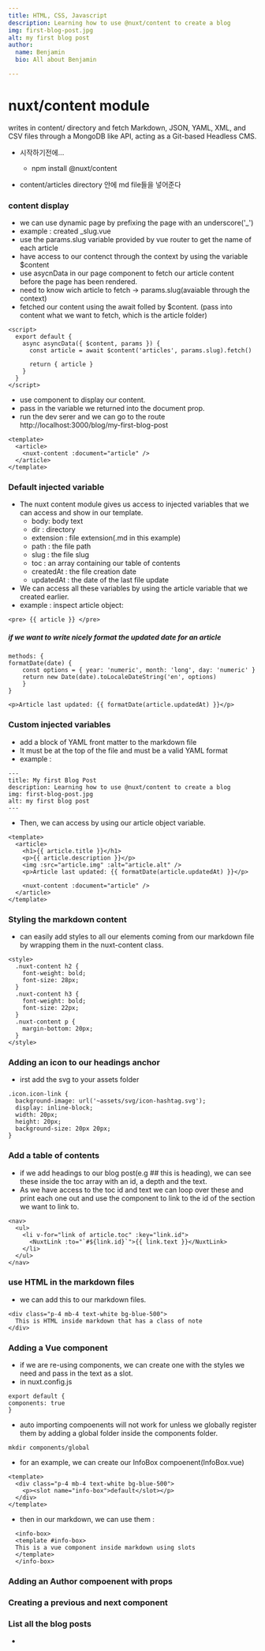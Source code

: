 ```yaml
---
title: HTML, CSS, Javascript
description: Learning how to use @nuxt/content to create a blog
img: first-blog-post.jpg
alt: my first blog post
author:
  name: Benjamin
  bio: All about Benjamin

---
```


# nuxt/content module
writes in content/ directory and fetch Markdown, JSON, YAML, XML,
and CSV files through a MongoDB like API, acting as a Git-based Headless CMS.

- 시작하기전에...
  - npm install @nuxt/content
  
- content/articles directory 안에 md file들을 넣어준다

### content display
- we can use dynamic page by prefixing the page with an underscore('_')
- example : created _slug.vue
- use the params.slug variable provided by vue router to get the name of each article
- have access to our contenct through the context by using the variable $content  
- use asycnData in our page component to fetch our article content before the page has been rendered.
- need to know wich article to fetch -> params.slug(avaiable through the context)
- fetched our content using the await folled by $content. (pass into content what we want to fetch, which is the article folder)

```
<script>
  export default {
    async asyncData({ $content, params }) {
      const article = await $content('articles', params.slug).fetch()

      return { article }
    }
  }
</script>
```

- use <nuxt-content /> component to display our content. 
- pass in the variable we returned into the document prop.
- run the dev serer and we can go to the route  http://localhost:3000/blog/my-first-blog-post
```
<template>
  <article>
    <nuxt-content :document="article" />
  </article>
</template>
```
### Default injected variable 
- The nuxt content module gives us access to injected variables that we can access and show in our template.
  - body: body text
  - dir : directory
  - extension : file extension(.md in this example)
  - path : the file path
  - slug : the file slug
  - toc : an array containing our table of contents
  - createdAt : the file creation date
  - updatedAt : the date of the last file update
- We can access all these variables by using the article variable that we created earlier.
- example : inspect article object:
```
<pre> {{ article }} </pre>
```
##### if we want to write nicely format the updated date for an article
```
methods: {
formatDate(date) {
    const options = { year: 'numeric', month: 'long', day: 'numeric' }
    return new Date(date).toLocaleDateString('en', options)
    }
}
```

```
<p>Article last updated: {{ formatDate(article.updatedAt) }}</p>
```
### Custom injected variables
- add a block of YAML front matter to the markdown file
- It must be at the top of the file and must be a valid YAML format
- example : 

```
---
title: My first Blog Post
description: Learning how to use @nuxt/content to create a blog
img: first-blog-post.jpg
alt: my first blog post
---
```
- Then, we can access by using our article object variable.

```
<template>
  <article>
    <h1>{{ article.title }}</h1>
    <p>{{ article.description }}</p>
    <img :src="article.img" :alt="article.alt" />
    <p>Article last updated: {{ formatDate(article.updatedAt) }}</p>

    <nuxt-content :document="article" />
  </article>
</template>
```

### Styling the markdown content
- can easily add styles to all our elements coming from our markdown file by wrapping them in the nuxt-content class.
```
<style>
  .nuxt-content h2 {
    font-weight: bold;
    font-size: 28px;
  }
  .nuxt-content h3 {
    font-weight: bold;
    font-size: 22px;
  }
  .nuxt-content p {
    margin-bottom: 20px;
  }
</style>
```
### Adding an icon to our headings anchor
- irst add the svg to your assets folder
```
.icon.icon-link {
  background-image: url('~assets/svg/icon-hashtag.svg');
  display: inline-block;
  width: 20px;
  height: 20px;
  background-size: 20px 20px;
}
```
### Add a table of contents
- if we add headings to our blog post(e.g ## this is heading), we can see these inside the toc array with an id, a depth and the text.
- As we have access to the toc id and text we can loop over these and print each one out and use the <NuxtLink> component to link to the id of the section we want to link to.
```
<nav>
  <ul>
    <li v-for="link of article.toc" :key="link.id">
      <NuxtLink :to="`#${link.id}`">{{ link.text }}</NuxtLink>
    </li>
  </ul>
</nav>
```

### use HTML in the markdown files
 - we can add this to our markdown files. 
```
<div class="p-4 mb-4 text-white bg-blue-500">
  This is HTML inside markdown that has a class of note
</div>
```
### Adding a Vue component
- if we are re-using components, we can create one with the styles we need and pass in the text as a slot.
- in nuxt.config.js
```
export default {
components: true
}
```
- auto importing compoenents will not work for <nuxt-content> unless we globally register them by adding a global folder inside the components folder.
```
mkdir components/global
```
- for an example, we can create our InfoBox compoenent(InfoBox.vue)
```
<template>
  <div class="p-4 mb-4 text-white bg-blue-500">
    <p><slot name="info-box">default</slot></p>
  </div>
</template>
```
- then in our markdown, we can use them :
```
  <info-box>
  <template #info-box>
  This is a vue component inside markdown using slots
  </template>
  </info-box>
```

### Adding an Author compoenent with props


### Creating a previous and next component

### List all the blog posts
- 
